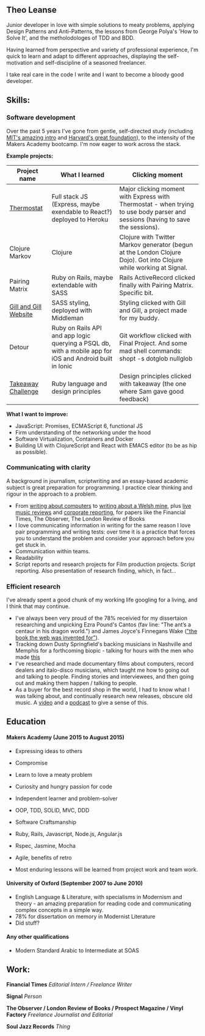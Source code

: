 ## Theo Leanse

Junior developer in love with simple solutions to meaty problems, applying Design Patterns and Anti-Patterns, the lessons from George Polya's 'How to Solve It', and the metholodologes of TDD and BDD.

Having learned from perspective and variety of professional experience, I'm quick to learn and adapt to different approaches, displaying the self-motivation and self-discipline of a seasoned freelancer.

I take real care in the code I write and I want to become a bloody good developer.

## Skills:

### Software development

Over the past 5 years I've gone from gentle, self-directed study (including [MIT's amazing intro](https://www.edx.org/course/introduction-computer-science-mitx-6-00-1x-5) and [Harvard's great foundation](https://www.edx.org/course/introduction-computer-science-harvardx-cs50x)), to the intensity of the Makers Academy bootcamp. I'm now eager to work across the stack.

**Example projects:**

Project name | What I learned | Clicking moment
--- | --- | ---
[Thermostat](https://github.com/TheoLeanse/simple-express-thermostat) | Full stack JS (Express, maybe exendable to React?) deployed to Heroku | Major clicking moment with Express with Thermostat - when trying to use body parser and sessions (having to save the sessions).
Clojure Markov | Clojure | Clojure with Twitter Markov generator (begun at the London Clojure Dojo). Got into Clojure while working at Signal.
Pairing Matrix | Ruby on Rails, maybe extendable with SASS | Rails ActiveRecord clicked finally with Pairing Matrix. Specific bit.
[Gill and Gill Website](https://github.com/TheoLeanse/gillgill) | SASS styling, deployed with Middleman | Styling clicked with Gill and Gill, a project made for my buddy.
Detour | Ruby on Rails API and app logic querying a PSQL db, with a mobile app for iOS and Android built in Ionic | Git workflow clicked with Final Project. And some mad shell commands: shopt -s dotglob nullglob
[Takeaway Challenge](https://github.com/TheoLeanse/takeaway-challenge) | Ruby language and design principles | Design principles clicked with takeaway (the one where Sam gave good feedback)

**What I want to improve:**

- JavaScript: Promises, ECMAScript 6, functional JS
- Firm understanding of the networking under the hood
- Software Virtualization, Containers and Docker
- Building UI with ClojureScript and React with EMACS editor (to be as hip as possible).

### Communicating with clarity

A background in journalism, scriptwriting and an essay-based academic subject is great preparation for programming. I practice clear thinking and rigour in the approach to a problem.

- From [writing about computers](http://www.lrb.co.uk/blog/2014/12/05/theo-leanse/at-the-computer-farm) to [writing about a Welsh mine](http://www.ft.com/cms/s/0/f849863c-1a86-11e5-a130-2e7db721f996.html), plus [live music reviews](http://www.theguardian.com/music/2014/oct/05/sbtrkt-live-review-academy-brixton-more-sum-parts) and [corporate reporting](http://www.ft.com/cms/s/0/38d29230-ced2-11e4-893d-00144feab7de.html#axzz3kfONyBM1), for papers like the Financial Times, The Observer, The London Review of Books
- I love communicating information in writing for the same reason I love pair programming and writing tests: over time it is a practice that forces you to understand the problem and consider your approach before you get stuck in.
- Communication within teams.
- Readability
- Script reports and research projects for Film production projects. Script reporting. Also presentation of research finding, which, in fact...


### Efficient research

I've already spent a good chunk of my working life googling for a living, and I think that may continue.

- I've always been very proud of the 78% receivied for my dissertaion researching and unpicking Ezra Pound's Cantos (fav line: "The ant’s a centaur in his dragon world.") and James Joyce's Finnegans Wake (["the book the web was invented for"](http://www.theguardian.com/books/booksblog/2015/apr/28/finnegans-wake-james-joyce-modern-interpretations)).
- Tracking down Dusty Springfield's backing musicians in Nashville and Memphis for a forthcoming biopic - talking for hours with the men who made [this](https://www.youtube.com/watch?v=DjydOI4MEIw)
- I've researched and made documentary films about computers, record dealers and italo-disco musicians, which taught me how to going out and talking to people. Finding stories and interviewees, and then going out and making them happen / talking to people.
- As a buyer for the best record shop in the world, I had to know what I was talking about, and continually research new releases, obscure old music. A [video](https://vimeo.com/67873092) and a [podcast](http://www.thevinylfactory.com/vinyl-factory-releases/listen-to-a-new-vinyl-only-mix-from-legendary-uk-label-soul-jazz-records/) to give a sense of this.

## Education

#### Makers Academy (June 2015 to August 2015)

- Expressing ideas to others
- Compromise
- Learn to love a meaty problem
- Curiosity and hungry passion for code
- Independent learner and problem-solver
- OOP, TDD, SOLID, MVC, DDD
- Software Craftsmanship
- Ruby, Rails, Javascript, Node.js, Angular.js
- Rspec, Jasmine, Mocha

- Agile, benefits of retro
- Most enduring lessons will be learned from project work and team work.

#### University of Oxford (September 2007 to June 2010)

- English Language & Literature, with specialisms in Modernism and theory - an amazing preparation for reading code and communicating complex concepts in a simple way.
- 78% for dissertation on memory in Modernist Literature
- Did stuff?

#### Any other qualifications

- Modern Standard Arabic to Intermediate at SOAS

## Work:

**Financial Times**
*Editorial Intern / Freelance Writer*

**Signal**
*Person*

**The Observer / London Review of Books / Prospect Magazine / Vinyl Factory**
*Freelance Journalist and Editorial*

**Soul Jazz Records**
*Thing*
